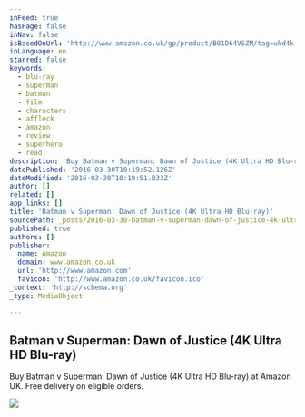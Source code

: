 ```yaml
---
inFeed: true
hasPage: false
inNav: false
isBasedOnUrl: 'http://www.amazon.co.uk/gp/product/B01D64VSZM/tag=uhd4k-21'
inLanguage: en
starred: false
keywords:
  - blu-ray
  - superman
  - batman
  - film
  - characters
  - affleck
  - amazon
  - review
  - superhero
  - read
description: 'Buy Batman v Superman: Dawn of Justice (4K Ultra HD Blu-ray) at Amazon UK. Free delivery on eligible orders.'
datePublished: '2016-03-30T10:19:52.126Z'
dateModified: '2016-03-30T10:19:51.033Z'
author: []
related: []
app_links: []
title: 'Batman v Superman: Dawn of Justice (4K Ultra HD Blu-ray)'
sourcePath: _posts/2016-03-30-batman-v-superman-dawn-of-justice-4k-ultra-hd-blu-ray.md
published: true
authors: []
publisher:
  name: Amazon
  domain: www.amazon.co.uk
  url: 'http://www.amazon.com'
  favicon: 'http://www.amazon.co.uk/favicon.ico'
_context: 'http://schema.org'
_type: MediaObject

---
```

<article style=""><h1>Batman v Superman: Dawn of Justice (4K Ultra HD Blu-ray)</h1><p>Buy Batman v Superman: Dawn of Justice (4K Ultra HD Blu-ray) at Amazon UK. Free delivery on eligible orders.</p><img src="https://s3-us-west-2.amazonaws.com/the-grid-img/p/f446e32837d042d2fd4ab56eba1802126748a316.jpg" /></article>